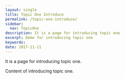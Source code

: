 ```yaml
---
layout: single
title: Topic One Introduce
permalink: /topic-one-introduce/
sidebar:
  nav: TopicOne
description: It is a page for introducing topic one
excerpt: Demo for introducing topic one
keywords: 
date: 2017-11-11
---
```


It is a page for introducing topic one.

Content of introducing topic one.



